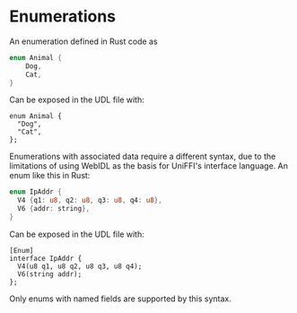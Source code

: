 # Enumerations

An enumeration defined in Rust code as

```rust
enum Animal {
    Dog,
    Cat,
}
```

Can be exposed in the UDL file with:

```idl
enum Animal {
  "Dog",
  "Cat",
};
```

Enumerations with associated data require a different syntax,
due to the limitations of using WebIDL as the basis for UniFFI's interface language.
An enum like this in Rust:

```rust
enum IpAddr {
  V4 {q1: u8, q2: u8, q3: u8, q4: u8},
  V6 {addr: string},
}
```

Can be exposed in the UDL file with:

```idl
[Enum]
interface IpAddr {
  V4(u8 q1, u8 q2, u8 q3, u8 q4);
  V6(string addr);
};
```

Only enums with named fields are supported by this syntax.
